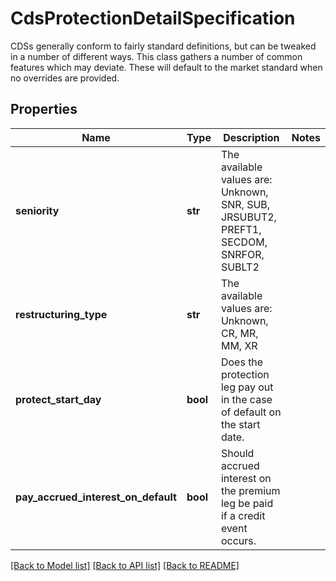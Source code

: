# CdsProtectionDetailSpecification

CDSs generally conform to fairly standard definitions, but can be tweaked in a number of different ways.  This class gathers a number of common features which may deviate. These will default to the market standard when  no overrides are provided.

## Properties
Name | Type | Description | Notes
------------ | ------------- | ------------- | -------------
**seniority** | **str** | The available values are: Unknown, SNR, SUB, JRSUBUT2, PREFT1, SECDOM, SNRFOR, SUBLT2 | 
**restructuring_type** | **str** | The available values are: Unknown, CR, MR, MM, XR | 
**protect_start_day** | **bool** | Does the protection leg pay out in the case of default on the start date. | 
**pay_accrued_interest_on_default** | **bool** | Should accrued interest on the premium leg be paid if a credit event occurs. | 

[[Back to Model list]](../README.md#documentation-for-models) [[Back to API list]](../README.md#documentation-for-api-endpoints) [[Back to README]](../README.md)


